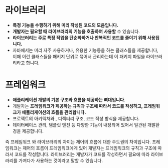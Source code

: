 # 라이브러리
- **특정 기능을 수행하기 위해 미리 작성된 코드의 모음입니다.**
- **개발자는 필요할 때 라이브러리의 기능을 호출하여 사용할** 수 있습니다.
- **라이브러리는 주로 특정 작업을 단순화하거나 반복적인 코드를 줄이기 위해 사용됩니다.**
- 자바에서는 미리 자주 사용하거나, 유용한 기능등을 하는 클래스들을 제공합니다, 이때 이런 클래스들을 패키지 단위로 묶어서 관리하는데 이 패키지 파일을 라이브러리라고 합니다.


# 프레임워크
- **애플리케이션 개발의 기본 구조와 흐름을 제공하는 뼈대입니다**.
- 개발자는 **프레임워크가 제공하는 규칙과 구조에 따라서 코드를 작성하고, 프레임워크가 애플리케이션의 흐름을 관리합니다.**
- 프로젝트의 아키텍쳐와 , 디렉터리 구조, 코드 작성 방식을 제공합니다.
- 데이터베이스 관리, 탬플릿 엔진 등 다양한 기능이 내장되어 있어서 일관된 개발환경을 제공합니다.

즉 프레임워크 와 라이브러리의 차이는 제어의 흐름에 대한 주도권의 차이입니다.
프레임워크는 제어의 흐름이 프레임워크에게 있어 개발자는 프레임워크의 규칙과 구조에 따라서 코드를 작성합니다.
라이브러리는 개발자가 코드를 작성하면서 필요에 따라 라이브러리를 가져다가 사용하는 것이라고 말할 수 있습니다.

